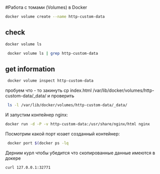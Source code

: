 #Работа с томами (Volumes) в Docker

```bash
docker volume create --name http-custom-data
```

## check
```bash
docker volume ls

 docker volume ls | grep http-custom-data
```

## get information
```bash
 docker volume inspect http-custom-data
``` 

пробуем что - то закинуть 
cp index.html /var/lib/docker/volumes/http-custom-data/_data/
и проверить 

``` bash 
 ls -l /var/lib/docker/volumes/http-custom-data/_data/
```

И запустим контейнер nginx:
```bash
docker run -d -P -v http-custom-data:/usr/share/nginx/html nginx
```
Посмотрим какой порт юзает созданный контейнер:
```bash
 docker port $(docker ps -lq
```

Дерним курл чтобы убедится что скопированные данные имеются в докере
```bash
curl 127.0.0.1:32771
```